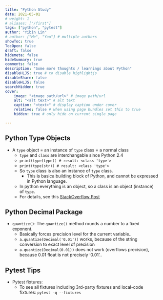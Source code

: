 ```yaml
---
title: "Python Study"
date: 2021-05-01
# weight: 1
# aliases: ["/first"]
tags: ["python", "pytest"]
author: "Yibin Lin"
# author: ["Me", "You"] # multiple authors
showToc: true
TocOpen: false
draft: false
hidemeta: false
hideSummary: true
comments: false
description: "Some more thoughts / learnings about Python"
disableHLJS: true # to disable highlightjs
disableShare: false
disableHLJS: false
searchHidden: true
cover:
    image: "<image path/url>" # image path/url
    alt: "<alt text>" # alt text
    caption: "<text>" # display caption under cover
    relative: false # when using page bundles set this to true
    hidden: true # only hide on current single page

---
```


## Python Type Objects

- A `type` object = an instance of `type` class = a normal class
  - `type` and `class` are interchangable since Python 2.4
  - `print(type(type)) # result: <class 'type'>`
  - `print(type(str)) # result: <class 'type'>`
  - So `type` class is also an instance of `type` class.
    - This is basica building block of Python, and cannot be expressed in Python language.
  - In python everything is an object, so a class is an object (instance) of `type`.
  - For details, see this [StackOverflow Post](https://stackoverflow.com/questions/55775218/why-is-object-an-instance-of-type-and-type-an-instance-of-object)

## Python Decimal Package

- `quantize()`: The `quantize()` method rounds a number to a fixed exponent.
  - Basically forces precision level for the current variable..
  - `a.quantize(Decimal('0.01'))` works, because of the string conversion to exact level of precision
  - `a.quantize(Decimal(0.01))` does not work (overflows precision), because 0.01 float is not precisely ‘0.01’..

## Pytest Tips

- Pytest fixtures:
  - To see all fixtures including 3rd-party fixtures and local-code fixtures: `pytest -q --fixtures`
